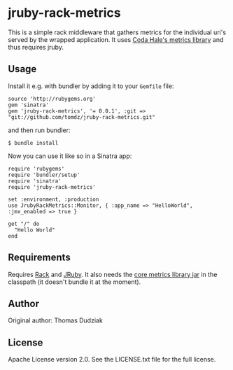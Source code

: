 jruby-rack-metrics
===========

This is a simple rack middleware that gathers metrics for the individual uri's served
by the wrapped application. It uses [Coda Hale's metrics library](https://github.com/codahale/metrics)
and thus requires jruby.

Usage
--------

Install it e.g. with bundler by adding it to your ``Gemfile`` file:

    source 'http://rubygems.org'
    gem 'sinatra'
    gem 'jruby-rack-metrics', '= 0.0.1', :git => "git://github.com/tomdz/jruby-rack-metrics.git"

and then run bundler:

    $ bundle install

Now you can use it like so in a Sinatra app:

    require 'rubygems'
    require 'bundler/setup'
    require 'sinatra'
    require 'jruby-rack-metrics'

    set :environment, :production
    use JrubyRackMetrics::Monitor, { :app_name => "HelloWorld", :jmx_enabled => true }

    get "/" do
      "Hello World"
    end


Requirements
------------

Requires [Rack](http://rack.rubyforge.org/) and [JRuby](http://jruby.org/). It also needs the
[core metrics library jar](https://github.com/codahale/metrics) in the classpath (it doesn't
bundle it at the moment).

Author
------

Original author: Thomas Dudziak

License
-------

Apache License version 2.0. See the LICENSE.txt file for the full license.

